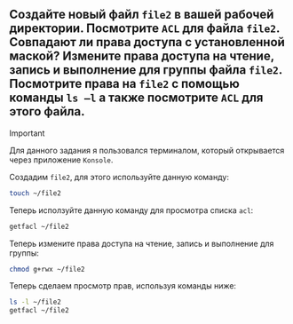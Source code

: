 ## Создайте новый файл `file2` в вашей рабочей директории. Посмотрите `ACL` для файла `file2`. Совпадают ли права доступа с установленной маской? Измените права доступа на чтение, запись и выполнение для группы файла `file2`. Посмотрите права на `file2` с помощью команды `ls –l` а также посмотрите `ACL` для этого файла.

> [!IMPORTANT]
> Для данного задания я пользовался терминалом, который открывается через приложение `Konsole`.  

Создадим `file2`, для этого используйте данную команду:

```bash
touch ~/file2
```

Теперь исползуйте данную команду для просмотра списка `acl`: 

```bash
getfacl ~/file2
```

Теперь измените права доступа на чтение, запись и выполнение для группы:

```bash
chmod g+rwx ~/file2
```

Теперь сделаем просмотр прав, используя команды ниже:

```bash
ls -l ~/file2
getfacl ~/file2
```
